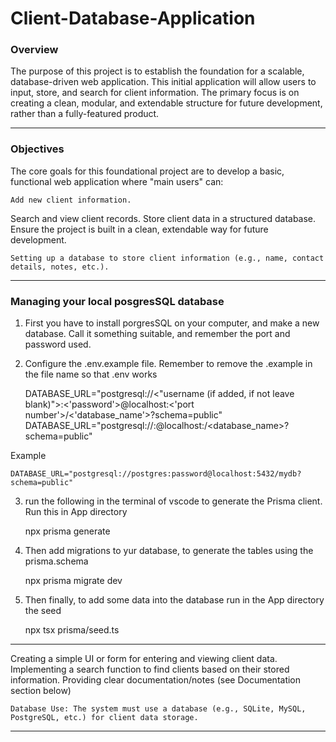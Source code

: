 # Client-Database-Application


### Overview
The purpose of this project is to establish the foundation for a scalable, database-driven web application. This initial application will allow users to input, store, and search for client information. The primary focus is on creating a clean, modular, and extendable structure for future development, rather than a fully-featured product.

------

### Objectives

The core goals for this foundational project are to develop a basic, functional web application where "main users" can:

    Add new client information.

Search and view client records.
Store client data in a structured database.
Ensure the project is built in a clean, extendable way for future development.

    Setting up a database to store client information (e.g., name, contact details, notes, etc.).

-------

### Managing your local posgresSQL database

1. First you have to install porgresSQL on your computer, and make a new database. Call it something suitable, and remember the port and password used.

2. Configure the .env.example file. Remember to remove the .example in the file name so that .env works

    DATABASE_URL="postgresql://<"username (if added, if not leave blank)">:<'password'>@localhost:<'port number'>/<'database_name'>?schema=public"
    DATABASE_URL="postgresql://<username>:<password>@localhost:<port>/<database_name>?schema=public"

Example

    DATABASE_URL="postgresql://postgres:password@localhost:5432/mydb?schema=public"

3. run the following in the terminal of vscode to generate the Prisma client. Run this in App directory

    npx prisma generate

4. Then add migrations to yur database, to generate the tables using the prisma.schema

    npx prisma migrate dev

5. Then finally, to add some data into the database run in the App directory the seed

    npx tsx prisma/seed.ts

-------

Creating a simple UI or form for entering and viewing client data.
Implementing a search function to find clients based on their stored information.
Providing clear documentation/notes  (see Documentation section below)

    Database Use: The system must use a database (e.g., SQLite, MySQL, PostgreSQL, etc.) for client data storage.

-------
